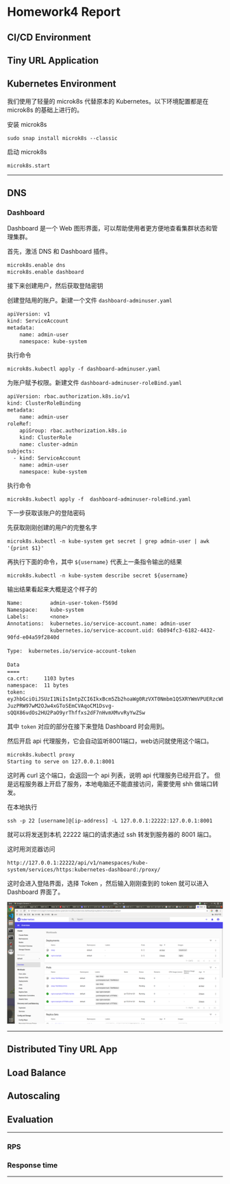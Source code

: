 # Homework4 Report

## CI/CD Environment

## Tiny URL Application

## Kubernetes Environment

我们使用了轻量的 microk8s 代替原本的 Kubernetes。以下环境配置都是在 microk8s 的基础上进行的。

安装 microk8s
    
    sudo snap install microk8s --classic

启动 microk8s

    microk8s.start

---
## DNS

### Dashboard

Dashboard 是一个 Web 图形界面，可以帮助使用者更方便地查看集群状态和管理集群。

首先，激活 DNS 和 Dashboard 插件。

    microk8s.enable dns
    microk8s.enable dashboard

接下来创建用户，然后获取登陆密钥

创建登陆用的账户。新建一个文件 `dashboard-adminuser.yaml`

    apiVersion: v1
    kind: ServiceAccount
    metadata:
        name: admin-user
        namespace: kube-system

执行命令

    microk8s.kubectl apply -f dashboard-adminuser.yaml

为账户赋予权限。新建文件 `dashboard-adminuser-roleBind.yaml`

    apiVersion: rbac.authorization.k8s.io/v1
    kind: ClusterRoleBinding
    metadata:
        name: admin-user
    roleRef:
        apiGroup: rbac.authorization.k8s.io
        kind: ClusterRole
        name: cluster-admin
    subjects:
      - kind: ServiceAccount
        name: admin-user
        namespace: kube-system

执行命令

    microk8s.kubectl apply -f  dashboard-adminuser-roleBind.yaml

下一步获取该账户的登陆密码

先获取刚刚创建的用户的完整名字

    microk8s.kubectl -n kube-system get secret | grep admin-user | awk '{print $1}'

再执行下面的命令，其中 `${username}` 代表上一条指令输出的结果

    microk8s.kubectl -n kube-system describe secret ${username}

输出结果看起来大概是这个样子的

    Name:         admin-user-token-f569d
    Namespace:    kube-system
    Labels:       <none>
    Annotations:  kubernetes.io/service-account.name: admin-user
                  kubernetes.io/service-account.uid: 6b894fc3-6182-4432-90fd-e04a59f2840d

    Type:  kubernetes.io/service-account-token

    Data
    ====
    ca.crt:     1103 bytes
    namespace:  11 bytes
    token:      eyJhbGciOiJSUzI1NiIsImtpZCI6IkxBcm5Zb2hoaWg0RzVXT0Nmbm1QSXRYWmVPUERzcWFZMTR1ZnhJRU5SY2sifQ.eyJpc3MiOiJrdWJlcm5ldGVzL3NlcnZpY2VhY2NvdW50Iiwia3ViZXJuZXRlcy5pby9zZXJ2aWNlYWNjb3VudC9uYW1lc3BhY2UiOiJrdWJlLXN5c3RlbSIsImt1YmVybmV0ZXMuaW8vc2VydmljZWFjY291bnQvc2VjcmV0Lm5hbWUiOiJhZG1pbi11c2VyLXRva2VuLWY1NjlkIiwia3ViZXJuZXRlcy5pby9zZXJ2aWNlYWNjb3VudC9zZXJ2aWNlLWFjY291bnQubmFtZSI6ImFkbWluLXVzZXIiLCJrdWJlcm5ldGVzLmlvL3NlcnZpY2VhY2NvdW50L3NlcnZpY2UtYWNjb3VudC51aWQiOiI2Yjg5NGZjMy02MTgyLTQ0MzItOTBmZC1lMDRhNTlmMjg0MGQiLCJzdWIiOiJzeXN0ZW06c2VydmljZWFjY291bnQ6a3ViZS1zeXN0ZW06YWRtaW4tdXNlciJ9.Udh5TNZJtGloSSpalEPgwO6qH0i6o23q48fhUuCSnb83RHwhOEfXDldt_c6o1ZSWpwevkjwgADQOkIp5_K6QfdGkTh3Y_3CFCCmP6XHSva1DzRoFFlvZfAYa2z8qZUyMLohCc6rWaqCl62G63R7Aj8yWc95v_veLwT8Uo4uYLgqFaDBSozFr0E9A1fQ4tkhrZkPUyLugS82EHaYAm1mdO2LXn1wt9oS0W1N6rEe5N4suIrXkqiJeKo4YS64KXh3ozi5TU-JuzPRW97wM2OJw4xGToSEmCVAqoCM1Dsvg-sQQX86vdOs2HU2PaO9yrThffxs2dF7nHvmXMvvRyYwZSw

其中 `token` 对应的部分在接下来登陆 Dashboard 时会用到。

然后开启 api 代理服务，它会自动监听8001端口，web访问就使用这个端口。

    microk8s.kubectl proxy
    Starting to serve on 127.0.0.1:8001    

这时再 curl 这个端口，会返回一个 api 列表，说明 api 代理服务已经开启了。
但是远程服务器上开启了服务，本地电脑还不能直接访问，需要使用 shh 做端口转发。

在本地执行

    ssh -p 22 [username]@[ip-address] -L 127.0.0.1:22222:127.0.0.1:8001

就可以将发送到本机 22222 端口的请求通过 ssh 转发到服务器的 8001 端口。

这时用浏览器访问

    http://127.0.0.1:22222/api/v1/namespaces/kube-system/services/https:kubernetes-dashboard:/proxy/    

这时会进入登陆界面，选择 Token ，然后输入刚刚查到的 token 就可以进入 Dashboard 界面了。

![dashboard](./images/Dashboard.png)





---

## Distributed Tiny URL App

## Load Balance

## Autoscaling

## Evaluation
 
---

### RPS

### Response time

---
